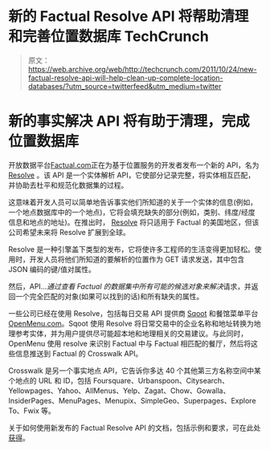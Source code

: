 # 新的 Factual Resolve API 将帮助清理和完善位置数据库 TechCrunch

> 原文：<https://web.archive.org/web/http://techcrunch.com/2011/10/24/new-factual-resolve-api-will-help-clean-up-complete-location-databases/?utm_source=twitterfeed&utm_medium=twitter>

# 新的事实解决 API 将有助于清理，完成位置数据库

开放数据平台[Factual.com](https://web.archive.org/web/20230203125219/http://www.factual.com/)正在为基于位置服务的开发者发布一个新的 API，名为 [Resolve](https://web.archive.org/web/20230203125219/http://developer.factual.com/display/docs/Places+API+-+Resolve) 。该 API 是一个实体解析 API，它使部分记录完整，将实体相互匹配，并协助去杜平和规范化数据集的过程。

这意味着开发人员可以简单地告诉事实他们所知道的关于一个实体的信息(例如，一个地点数据库中的一个地点)，它将会填充缺失的部分(例如，类别、纬度/经度信息和地点的地址)。在推出时， [Resolve](https://web.archive.org/web/20230203125219/http://www.factual.com/) 将只适用于 Factual 的美国地区，但该公司希望未来将 Resolve 扩展到全球。

Resolve 是一种引擎盖下类型的发布，它将使许多工程师的生活变得更加轻松。使用时，开发人员将他们所知道的要解析的位置作为 GET 请求发送，其中包含 JSON 编码的键/值对属性。

然后，API…*通过查看 Factual 的数据集中所有可能的候选对象来解决*请求，并返回一个完全匹配的对象(如果可以找到的话)和所有缺失的属性。

一些公司已经在使用 Resolve，包括每日交易 API 提供商 [Sqoot](https://web.archive.org/web/20230203125219/http://www.sqoot.com/) 和餐馆菜单平台[OpenMenu.com](https://web.archive.org/web/20230203125219/http://openmenu.com/)。Sqoot 使用 Resolve 将日常交易中的企业名称和地址转换为地理参考实体，并为用户提供尽可能超本地和地理相关的交易建议。与此同时，OpenMenu 使用 resolve 来识别 Factual 中与 Factual 相匹配的餐厅，然后将这些信息推送到 Factual 的 Crosswalk API。

Crosswalk 是另一个事实地点 API，它告诉你多达 40 个其他第三方名称空间中某个地点的 URL 和 ID，包括 Foursquare、Urbanspoon、Citysearch、Yellowpages、Yahoo、AllMenus、Yelp、Zagat、Chow、Gowalla、InsiderPages、MenuPages、Menupix、SimpleGeo、Superpages、Explore To、Fwix 等。

关于如何使用新发布的 Factual Resolve API 的文档，包括示例和要求，可在此处[获得](https://web.archive.org/web/20230203125219/http://developer.factual.com/display/docs/Places+API+-+Resolve)。